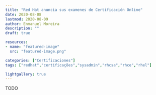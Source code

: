 ```yaml
---
title: "Red Hat anuncia sus examenes de Certificación Online"
date: 2020-08-08
lastmod: 2020-08-09
author: Enmanuel Moreira
description: ""
draft: true

resources:
- name: "featured-image"
  src: "featured-image.png"

categories: ["Certificaciones"]
tags: ["redhat","certificações","sysadmin","rhcsa","rhce","rhel"]

lightgallery: true
---
```


TODO

